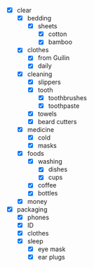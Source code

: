 - [x] clear
	- [x] bedding
		- [x] sheets
			- [x] cotton
			- [x] bamboo
	- [x] clothes
		- [x] from Guilin
		- [x] daily
	- [x] cleaning
		- [x] slippers
		- [x] tooth
			- [x] toothbrushes
			- [x] toothpaste
		- [x] towels
		- [x] beard cutters
	- [x] medicine
		- [x] cold
		- [x] masks
	- [x] foods
		- [x] washing
			- [x] dishes
			- [x] cups
		- [x] coffee
		- [x] bottles
	- [x] money 
- [x] packaging
	- [x] phones
	- [x] ID
	- [x] clothes
	- [x] sleep
		- [x] eye mask
		- [x] ear plugs
<!--stackedit_data:
eyJoaXN0b3J5IjpbMTQ5NDE1NTQxMV19
-->